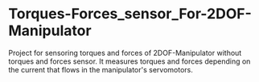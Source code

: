 # Torques-Forces_sensor_For-2DOF-Manipulator
Project for sensoring torques and forces of 2DOF-Manipulator without torques and forces sensor. It measures torques and forces depending on the current that flows in the manipulator's servomotors.
